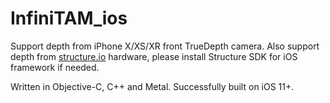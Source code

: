 # InfiniTAM_ios

Support depth from iPhone X/XS/XR front TrueDepth camera. Also support depth from [structure.io](https://developer.structure.io/sdk/) hardware, please install Structure SDK for iOS framework if needed.

Written in Objective-C, C++ and Metal. Successfully built on iOS 11+.
